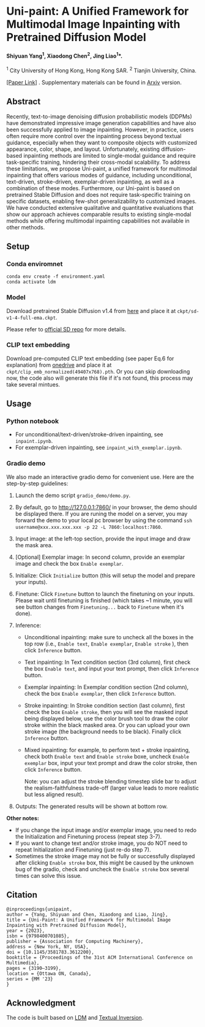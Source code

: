 # Uni-paint: A Unified Framework for Multimodal Image Inpainting with Pretrained Diffusion Model

#### Shiyuan Yang<sup>1</sup>, Xiaodong Chen<sup>2</sup>, Jing Liao<sup>1</sup>*.

<sup>1</sup> City University of Hong Kong, Hong Kong SAR.
<sup>2</sup> Tianjin University, China.

[[Paper Link]](https://dl.acm.org/doi/10.1145/3581783.3612200) . Supplementary materials can be found in [Arxiv](https://arxiv.org/abs/2310.07222) version.




## Abstract
Recently, text-to-image denoising diffusion probabilistic models (DDPMs) have demonstrated impressive image generation capabilities and have also been successfully applied to image inpainting. However, in practice, users often require more control over the inpainting process beyond textual guidance, especially when they want to composite objects with customized appearance, color, shape, and layout. Unfortunately, existing diffusion-based inpainting methods are limited to single-modal guidance and require task-specific training, hindering their cross-modal scalability. To address these limitations, we propose Uni-paint, a unified framework for multimodal inpainting that offers various modes of guidance, including unconditional, text-driven, stroke-driven, exemplar-driven inpainting, as well as a combination of these modes.
Furthermore, our Uni-paint is based on pretrained Stable Diffusion and does not require task-specific training on specific datasets, enabling few-shot generalizability to customized images.
We have conducted extensive qualitative and quantitative evaluations that show our approach achieves comparable results to existing single-modal methods while offering multimodal inpainting capabilities not available in other methods.




## Setup
### Conda enviromnet
```
conda env create -f environment.yaml
conda activate ldm
```

### Model
Download pretrained Stable Diffusion v1.4 from [here](https://huggingface.co/CompVis/stable-diffusion-v-1-4-original) and place it at `ckpt/sd-v1-4-full-ema.ckpt`.

 Please refer to [official SD repo](https://github.com/CompVis/stable-diffusion#requirements) for more details.

### CLIP text embedding

Download pre-computed CLIP text embedding (see paper Eq.6 for explanation) from [onedrive](https://portland-my.sharepoint.com/:u:/g/personal/shiyyang8-c_my_cityu_edu_hk/EbfbmS30q2hEqpAr336W2_IBfublGOQXHf-NHG4lhX5_Ew?e=QbEmBN) and place it at `ckpt/clip_emb_normalized(49407x768).pth`. Or you can skip downloading now, the code also will generate this file if it's not found, this process may take several mintues.


## Usage

### Python notebook

* For unconditional/text-driven/stroke-driven inpainting, see `inpaint.ipynb`.
* For exemplar-driven inpainting, see `inpaint_with_exemplar.ipynb`.


### Gradio demo
We also made an interactive gradio demo for convenient use. Here are the step-by-step guidelines:

1. Launch the demo script `gradio_demo/demo.py`.

2. By default, go to http://127.0.0.1:7860/ in your browser, the demo should be displayed there. If you are runing the model on a server, you may forward the demo to your local pc browser by using the command `ssh username@xxx.xxx.xxx.xxx -p 22 -L 7860:localhost:7860`.
    
3. Input image: at the left-top section, provide the input image and draw the mask area.

4. [Optional] Exemplar image: In second column, provide an exemplar image and check the box `Enable exemplar`.
    
5. Initialize: Click  `Initialize` button (this will setup the model and prepare your inputs).

6. Finetune: Click `Finetune` button to launch the finetuning on your inputs. Please wait until finetuning is finished (which takes ~1 minute, you will see button changes from `Finetuning...` back to `Finetune` when it's done).

7. Inference:

    * Unconditional inpainting: make sure to uncheck all the boxes in the top row (i.e., `Enable text`, `Enable exemplar`, `Enable stroke` ), then click `Inference` button.
    * Text inpainting: In Text condition section (3rd column), first check the box `Enable text`, and input your text prompt, then click `Inference` button.
    * Exemplar inpainting: In Exemplar condition section (2nd column), check the box `Enable exemplar`, then click `Inference` button.
    * Stroke inpainting: In Stroke condition section (last column), first check the box `Enable stroke`, then you will see the masked input being displayed below, use the color brush tool to draw the color stroke within the black masked area. Or you can upload your own stroke image (the background needs to be black). Finally click `Inference` button. 
    * Mixed inpainting: for example, to perform text + stroke inpainting, check both `Enable text` and `Enable stroke` boxe, uncheck `Enable exemplar` box, input your text prompt and draw the color stroke, then click `Inference` button.

        Note: you can adjust the stroke blending timestep slide bar to adjust the realism-faithfulness trade-off (larger value leads to more realistic but less aligned result).
  
  8. Outputs: The generated results will be shown at bottom row.

**Other notes:**
* If you change the input image and/or exemplar image, you need to redo the Initialization and Finetuning process (repeat step 3-7).
* If you want to change text and/or stroke image, you do NOT need to repeat Initialization and Finetuning (just re-do step 7).
* Sometimes the stroke image may not be fully or successfully displayed after clicking `Enable stroke` box, this might be caused by the unknown bug of the gradio, check and uncheck the `Enable stroke` box several times can solve this issue.


## Citation
```
@inproceedings{unipaint,
author = {Yang, Shiyuan and Chen, Xiaodong and Liao, Jing},
title = {Uni-Paint: A Unified Framework for Multimodal Image Inpainting with Pretrained Diffusion Model},
year = {2023},
isbn = {9798400701085},
publisher = {Association for Computing Machinery},
address = {New York, NY, USA},
doi = {10.1145/3581783.3612200},
booktitle = {Proceedings of the 31st ACM International Conference on Multimedia},
pages = {3190–3199},
location = {Ottawa ON, Canada},
series = {MM '23}
}
```

## Acknowledgment
The code is built based on [LDM](https://github.com/CompVis/stable-diffusion) and [Textual Inversion](https://github.com/rinongal/textual_inversion).

